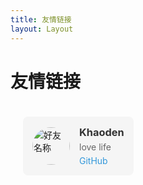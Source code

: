 ```yaml
---
title: 友情链接
layout: Layout
---
```


# 友情链接

<div class="friend-links">
  <div class="friend-link">
    <img src="/images/avatar.jpg" alt="好友名称">
    <div class="info">
      <h3>Khaoden</h3>
      <p>love life</p>
      <a href="https://github.com/Khaoden" target="_blank">GitHub</a>
    </div>
  </div>
</div>

<style>
.friend-links {
  display: flex;
  flex-wrap: wrap;
  gap: 20px;
  padding: 20px;
}

.friend-link {
  display: flex;
  align-items: center;
  padding: 15px;
  border-radius: 8px;
  background: #f5f5f5;
  transition: transform 0.3s;
}

.friend-link:hover {
  transform: translateY(-5px);
}

.friend-link img {
  width: 60px;
  height: 60px;
  border-radius: 50%;
  margin-right: 15px;
}

.info h3 {
  margin: 0;
  color: #333;
}

.info p {
  margin: 5px 0;
  color: #666;
}

.info a {
  color: #3498db;
  text-decoration: none;
}

.info a:hover {
  text-decoration: underline;
}
</style>